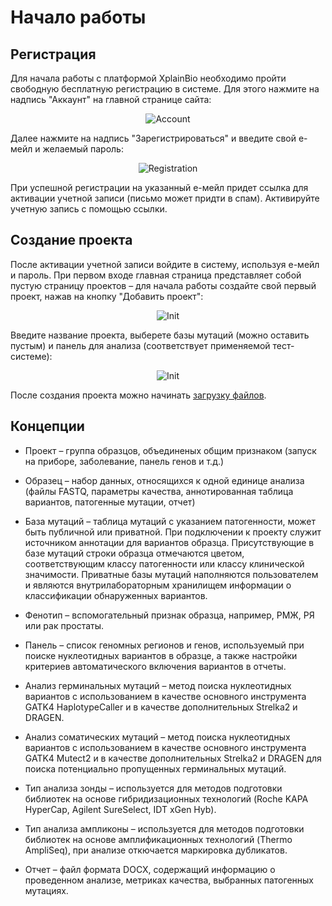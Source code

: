 # Начало работы

## Регистрация

Для начала работы с платформой XplainBio необходимо пройти свободную бесплатную регистрацию в системе. Для этого нажмите на надпись "Аккаунт" на главной странице сайта:

<div class="img" align="center">

![Account](/assets/account.png)
</div>

Далее нажмите на надпись "Зарегистрироваться" и введите свой е-мейл и желаемый пароль:

<div class="img" align="center">

![Registration](/assets/register.png)
</div>

При успешной регистрации на указанный е-мейл придет ссылка для активации учетной записи (письмо может придти в спам). Активируйте учетную запись с помощью ссылки.

## Создание проекта

После активации учетной записи войдите в систему, используя е-мейл и пароль. При первом входе главная страница представляет собой пустую страницу проектов &ndash; для начала работы создайте свой первый проект, нажав на кнопку "Добавить проект":

<div class="img" align="center">

![Init](/assets/init.png)
</div>

Введите название проекта, выберете базы мутаций (можно оставить пустым) и панель для анализа (соответствует применяемой тест-системе):

<div class="img" align="center">

![Init](/assets/new_project.png)
</div>

После создания проекта можно начинать [загрузку файлов](upload.md).

## Концепции

* Проект &ndash; группа образцов, объединеных общим признаком (запуск на приборе, заболевание, панель генов и т.д.)

* Образец &ndash; набор данных, относящихся к одной единице анализа (файлы FASTQ, параметры качества, аннотированная таблица вариантов, патогенные мутации, отчет)

* База мутаций &ndash; таблица мутаций с указанием патогенности, может быть публичной или приватной. При подключении к проекту служит источником аннотации для вариантов образца. Присутствующие в базе мутаций строки образца отмечаются цветом, соответствующим классу патогенности или классу клинической значимости. Приватные базы мутаций наполняются пользователем и являются внутрилабораторным хранилищем информации о классификации обнаруженных вариантов.

* Фенотип &ndash; вспомогательный признак образца, например, РМЖ, РЯ или рак простаты.

* Панель &ndash; список геномных регионов и генов, используемый при поиске нуклеотидных вариантов в образце, а также настройки критериев автоматического включения вариантов в отчеты.

* Анализ герминальных мутаций &ndash; метод поиска нуклеотидных вариантов с использованием в качестве основного инструмента GATK4 HaplotypeCaller и в качестве дополнительных Strelka2 и DRAGEN. 

* Анализ соматических мутаций &ndash; метод поиска нуклеотидных вариантов с использованием в качестве основного инструмента GATK4 Mutect2 и в качестве дополнительных Strelka2 и DRAGEN для поиска потенциально пропущенных герминальных мутаций. 

* Тип анализа зонды &ndash; используется для методов подготовки библиотек на основе гибридизационных технологий (Roche KAPA HyperCap, Agilent SureSelect, IDT xGen Hyb).

* Тип анализа ампликоны &ndash; используется для методов подготовки библиотек на основе амплификационных технологий (Thermo AmpliSeq), при анализе откючается маркировка дубликатов.

* Отчет &ndash; файл формата DOCX, содержащий информацию о проведенном анализе, метриках качества, выбранных патогенных мутациях.
